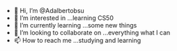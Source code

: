 - 👋 Hi, I’m @Adalbertobsu
- 👀 I’m interested in ...learning CS50
- 🌱 I’m currently learning ...some new things
- 💞️ I’m looking to collaborate on ...everything what I can
- 📫 How to reach me ...studying and learning

<!---
Adalbertobsu/Adalbertobsu is a ✨ special ✨ repository because its `README.md` (this file) appears on your GitHub profile.
You can click the Preview link to take a look at your changes.
--->
